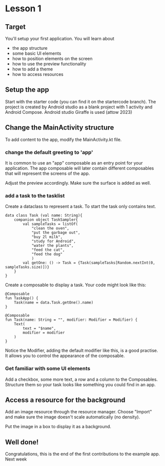 # Lesson 1

## Target
You'll setup your first application. You will learn about
- the app structure
- some basic UI elements
- how to position elements on the screen
- how to use the preview functionality
- how to add a theme
- how to access resources

## Setup the app
Start with the starter code (you can find it on the startercode branch).
The project is created by Android studio as a blank project with 1 activity and Android Compose.
Android studio Giraffe is used (attow 2023)

## Change the MainActivity structure
To add content to the app, modify the MainActivity.kt file. 
### change the default greeting to 'app' 
It is common to use an "app" composable as an entry point for your application. 
The app composable will later contain different composables that will represent the screens of the app. 

Adjust the preview accordingly. Make sure the surface is added as well. 

### add a task to the tasklist
Create a dataclass to represent a task. To start the task only contains text. 
```
data class Task (val name: String){
    companion object TaskSampler{
        val sampleTasks = listOf(
            "clean the oven",
            "put the garbage out",
            "buy 2l milk",
            "study for Android",
            "water the plants",
            "feed the cat",
            "feed the dog"
            )
        val getOne: () -> Task = {Task(sampleTasks[Random.nextInt(0, sampleTasks.size)])}
    }
}
```

Create a composable to display a task. 
Your code might look like this: 

```
@Composable
fun TaskApp() {
    Task(name = data.Task.getOne().name)
}

@Composable
fun Task(name: String = "", modifier: Modifier = Modifier) {
    Text(
        text = "$name",
        modifier = modifier
    )
}
```

Notice the Modifier, adding the default modifier like this, is a good practise. It allows you to control the appearance of the composable.

### Get familiar with some UI elements
Add a checkbox, some more text, a row and a column to the Composables. Structure them so your task looks like something you could find in an app.


## Access a resource for the background
Add an image resource through the resource manager. Choose "Import" and make sure the image doesn't scale automatically (no density). 

Put the image in a box to display it as a background.

## Well done! 
Congratulations, this is the end of the first contributions to the example app. Next week 
